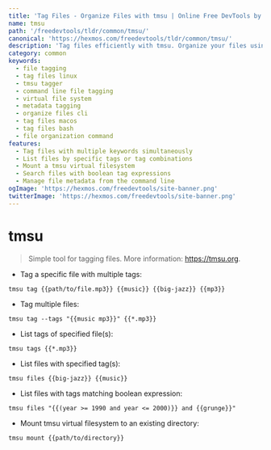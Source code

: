 ```yaml
---
title: 'Tag Files - Organize Files with tmsu | Online Free DevTools by Hexmos'
name: tmsu
path: '/freedevtools/tldr/common/tmsu/'
canonical: 'https://hexmos.com/freedevtools/tldr/common/tmsu/'
description: 'Tag files efficiently with tmsu. Organize your files using multiple tags and boolean expressions for advanced searching. Free online tool, no registration required.'
category: common
keywords:
  - file tagging
  - tag files linux
  - tmsu tagger
  - command line file tagging
  - virtual file system
  - metadata tagging
  - organize files cli
  - tag files macos
  - tag files bash
  - file organization command
features:
  - Tag files with multiple keywords simultaneously
  - List files by specific tags or tag combinations
  - Mount a tmsu virtual filesystem
  - Search files with boolean tag expressions
  - Manage file metadata from the command line
ogImage: 'https://hexmos.com/freedevtools/site-banner.png'
twitterImage: 'https://hexmos.com/freedevtools/site-banner.png'
---
```


# tmsu

> Simple tool for tagging files.
> More information: <https://tmsu.org>.

- Tag a specific file with multiple tags:

`tmsu tag {{path/to/file.mp3}} {{music}} {{big-jazz}} {{mp3}}`

- Tag multiple files:

`tmsu tag --tags "{{music mp3}}" {{*.mp3}}`

- List tags of specified file(s):

`tmsu tags {{*.mp3}}`

- List files with specified tag(s):

`tmsu files {{big-jazz}} {{music}}`

- List files with tags matching boolean expression:

`tmsu files "{{(year >= 1990 and year <= 2000)}} and {{grunge}}"`

- Mount tmsu virtual filesystem to an existing directory:

`tmsu mount {{path/to/directory}}`
